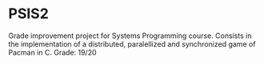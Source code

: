 # PSIS2


Grade improvement project for Systems Programming course. Consists in the implementation of a distributed, paralellized and synchronized game of Pacman in C. Grade: 19/20
